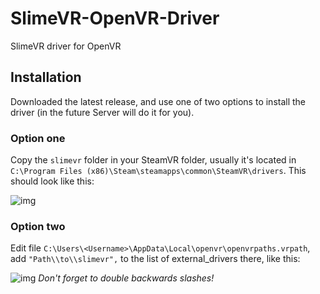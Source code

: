 # SlimeVR-OpenVR-Driver
SlimeVR driver for OpenVR

## Installation

Downloaded the latest release, and use one of two options to install the driver (in the future Server will do it for you).

### Option one

Copy the `slimevr` folder in your SteamVR folder, usually it's located in `C:\Program Files (x86)\Steam\steamapps\common\SteamVR\drivers`. This should look like this:

![img](https://eiren.cat/SQpk)

### Option two

Edit file `C:\Users\<Username>\AppData\Local\openvr\openvrpaths.vrpath`, add `"Path\\to\\slimevr",` to the list of external_drivers there, like this:

![img](https://eiren.cat/ib4_)
*Don't forget to double backwards slashes!*
